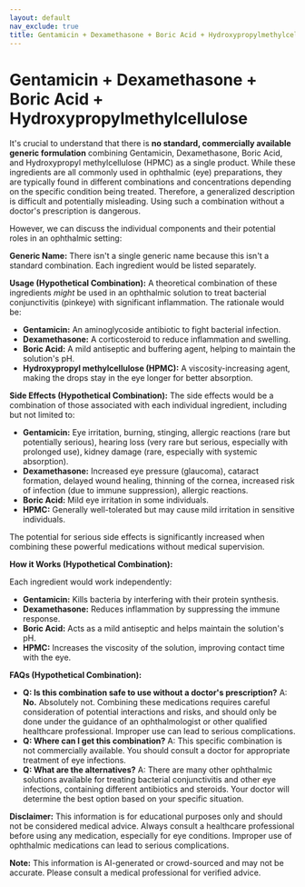 ```yaml
---
layout: default
nav_exclude: true
title: Gentamicin + Dexamethasone + Boric Acid + Hydroxypropylmethylcellulose
---
```


# Gentamicin + Dexamethasone + Boric Acid + Hydroxypropylmethylcellulose

It's crucial to understand that there is **no standard, commercially available generic formulation** combining Gentamicin, Dexamethasone, Boric Acid, and Hydroxypropyl methylcellulose (HPMC) as a single product.  While these ingredients are all commonly used in ophthalmic (eye) preparations, they are typically found in different combinations and concentrations depending on the specific condition being treated.  Therefore, a generalized description is difficult and potentially misleading.  Using such a combination without a doctor's prescription is dangerous.

However, we can discuss the individual components and their potential roles in an ophthalmic setting:

**Generic Name:**  There isn't a single generic name because this isn't a standard combination.  Each ingredient would be listed separately.

**Usage (Hypothetical Combination):**  A theoretical combination of these ingredients *might* be used in an ophthalmic solution to treat bacterial conjunctivitis (pinkeye) with significant inflammation. The rationale would be:

* **Gentamicin:**  An aminoglycoside antibiotic to fight bacterial infection.
* **Dexamethasone:** A corticosteroid to reduce inflammation and swelling.
* **Boric Acid:** A mild antiseptic and buffering agent, helping to maintain the solution's pH.
* **Hydroxypropyl methylcellulose (HPMC):** A viscosity-increasing agent, making the drops stay in the eye longer for better absorption.


**Side Effects (Hypothetical Combination):** The side effects would be a combination of those associated with each individual ingredient, including but not limited to:

* **Gentamicin:** Eye irritation, burning, stinging, allergic reactions (rare but potentially serious),  hearing loss (very rare but serious, especially with prolonged use), kidney damage (rare, especially with systemic absorption).
* **Dexamethasone:** Increased eye pressure (glaucoma), cataract formation, delayed wound healing, thinning of the cornea, increased risk of infection (due to immune suppression), allergic reactions.
* **Boric Acid:** Mild eye irritation in some individuals.
* **HPMC:** Generally well-tolerated but may cause mild irritation in sensitive individuals.

The potential for serious side effects is significantly increased when combining these powerful medications without medical supervision.


**How it Works (Hypothetical Combination):**

Each ingredient would work independently:

* **Gentamicin:** Kills bacteria by interfering with their protein synthesis.
* **Dexamethasone:** Reduces inflammation by suppressing the immune response.
* **Boric Acid:** Acts as a mild antiseptic and helps maintain the solution's pH.
* **HPMC:** Increases the viscosity of the solution, improving contact time with the eye.


**FAQs (Hypothetical Combination):**

* **Q: Is this combination safe to use without a doctor's prescription?**  A: **No.**  Absolutely not.  Combining these medications requires careful consideration of potential interactions and risks, and should only be done under the guidance of an ophthalmologist or other qualified healthcare professional.  Improper use can lead to serious complications.
* **Q: Where can I get this combination?** A: This specific combination is not commercially available.  You should consult a doctor for appropriate treatment of eye infections.
* **Q: What are the alternatives?** A: There are many other ophthalmic solutions available for treating bacterial conjunctivitis and other eye infections, containing different antibiotics and steroids. Your doctor will determine the best option based on your specific situation.


**Disclaimer:** This information is for educational purposes only and should not be considered medical advice.  Always consult a healthcare professional before using any medication, especially for eye conditions.  Improper use of ophthalmic medications can lead to serious complications.


**Note:** This information is AI-generated or crowd-sourced and may not be accurate. Please consult a medical professional for verified advice.